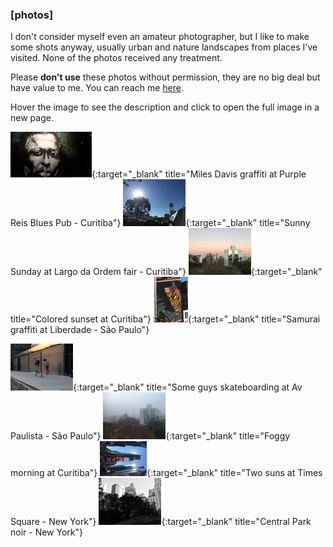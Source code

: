 ### [photos]
I don't consider myself even an amateur photographer, but I like to make some 
shots anyway, usually urban and nature landscapes from places I've visited. 
None of the photos received any treatment.

Please **don't use** these photos without permission, they are no big deal but 
have value to me. You can reach me [here](mailto:desconstruindo@furansa.me?subject=Comments%20on%20page%20photos).

Hover the image to see the description and click to open the full image in a new 
page.

[![](./images/photos/20190303_200625_tb.jpg)](./images/photos/20190303_200625.jpg){:target="_blank" title="Miles Davis graffiti at Purple Reis Blues Pub - Curitiba"}
[![](./images/photos/20190630_092919_tb.jpg)](./images/photos/20190630_092919.jpg){:target="_blank" title="Sunny Sunday at Largo da Ordem fair - Curitiba"}
[![](./images/photos/20190708_174846_tb.jpg)](./images/photos/20190708_174846.jpg){:target="_blank" title="Colored sunset at Curitiba"}
[![](./images/photos/20190720_144934_tb.jpg)](./images/photos/20190720_144934.jpg){:target="_blank" title="Samurai graffiti at Liberdade - São Paulo"}

[![](./images/photos/20190720_171903_tb.jpg)](./images/photos/20190720_171903.jpg){:target="_blank" title="Some guys skateboarding at Av Paulista - São Paulo"}
[![](./images/photos/20190807_065732_tb.jpg)](./images/photos/20190807_065732.jpg){:target="_blank" title="Foggy morning at Curitiba"}
[![](./images/photos/20191005_134500_tb.jpg)](./images/photos/20191005_134500.jpg){:target="_blank" title="Two suns at Times Square - New York"}
[![](./images/photos/20191005_172600_tb.jpg)](./images/photos/20191005_172600.jpg){:target="_blank" title="Central Park noir - New York"}
